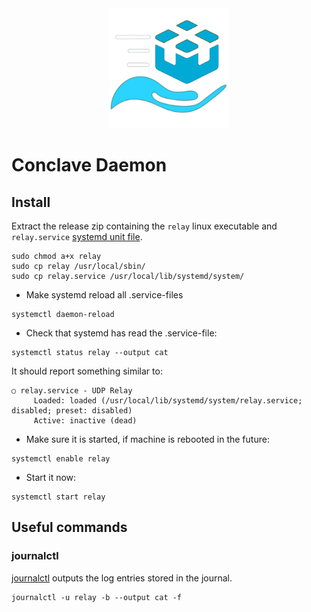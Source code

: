 <div align="center">
<img src="https://raw.githubusercontent.com/piot/relay/main/docs/images/logo.svg" width="192" />
</div>

# Conclave Daemon

## Install

Extract the release zip containing the `relay` linux executable and `relay.service` [systemd unit file](https://www.freedesktop.org/software/systemd/man/systemd.unit.html).

```console
sudo chmod a+x relay
sudo cp relay /usr/local/sbin/
sudo cp relay.service /usr/local/lib/systemd/system/
```

* Make systemd reload all .service-files

```console
systemctl daemon-reload
```

* Check that systemd has read the .service-file:

```console
systemctl status relay --output cat
```

It should report something similar to:

```console
○ relay.service - UDP Relay
     Loaded: loaded (/usr/local/lib/systemd/system/relay.service; disabled; preset: disabled)
     Active: inactive (dead)
```

* Make sure it is started, if machine is rebooted in the future:

```console
systemctl enable relay
```

* Start it now:

```console
systemctl start relay
```

## Useful commands

### journalctl

[journalctl](https://www.freedesktop.org/software/systemd/man/journalctl.html) outputs the log entries stored in the journal.

```console
journalctl -u relay -b --output cat -f
```